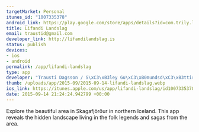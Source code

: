 ```yaml
--- 
targetMarket: Personal
itunes_id: "1007335378"
android_link: https://play.google.com/store/apps/details?id=com.trily.lifandilandslag
title: Lifandi Landslag
email: traustid@gmail.com
developer_link: http://lifandilandslag.is
status: publish
devices: 
- ios
- android
permalink: /app/lifandi-landslag
type: app
developer: "Trausti Dagsson / S\xC3\xB3ley Gu\xC3\xB0mundsd\xC3\xB3ttir"
thumb: /uploads/app/2015-09/2015-09-14-lifandi-landslag.webp
ios_link: https://itunes.apple.com/us/app/lifandi-landslag/id1007335378?ls=1&mt=8
date: 2015-09-14 21:24:24.942799 +00:00
---
```


Explore the beautiful area in Skagafjörður in northern Iceland. This app reveals the hidden landscape living in the folk legends and sagas from the area.
